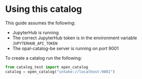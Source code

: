 # Using this catalog

This guide assumes the following:

- JupyterHub is running
- The correct JupyterHub token is in the environment variable `JUPYTERHUB_API_TOKEN`
- The opal-catalog-be server is running on port 9001

To create a catalog run the following:

```python
from catalog_test import open_catalog
catalog = open_catalog("intake://localhost:9001")
```
